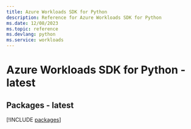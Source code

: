 ```yaml
---
title: Azure Workloads SDK for Python
description: Reference for Azure Workloads SDK for Python
ms.date: 12/08/2023
ms.topic: reference
ms.devlang: python
ms.service: workloads
---
```

# Azure Workloads SDK for Python - latest
## Packages - latest
[!INCLUDE [packages](workloads-index.md)]